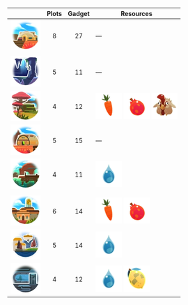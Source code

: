|  | Plots | Gadget | Resources |
| --- | :---: | :---: | --- |
| ![](Images/Locations/The_Ranch.webp) | 8 | 27 | — |
|  |  |  |  |
| ![](Images/Locations/The_Grotto.webp) | 5 | 11 | — |
| ![](Images/Locations/The_Overgrowth.webp) | 4 | 12 | ![](Images/Resources/Carrot.webp) ![](Images/Resources/Pogo_fruit.webp) ![](Images/Resources/Hen_hen.webp) |
| ![](Images/Locations/The_Lab.webp) | 5 | 15 | — |
| ![](Images/Locations/The_Docks.webp) | 4 | 11 | ![](Images/Resources/Water.webp) |
|  |  |  |  |
| ![](Images/Locations/OgdensRetreat.webp) | 6 | 14 | ![](Images/Resources/Carrot.webp) ![](Images/Resources/Pogo_fruit.webp) |
| ![](Images/Locations/MochiManor.webp) | 5 | 14 | ![](Images/Resources/Water.webp) |
| ![](Images/Locations/ViktorsWorkshop.webp) | 4 | 12 | ![](Images/Resources/Water.webp) ![](Images/Resources/PhaseLemon.webp) |